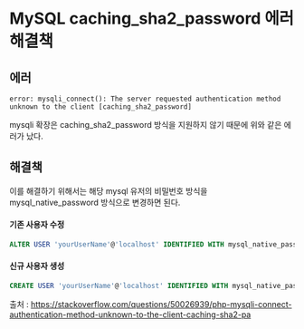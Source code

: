 # MySQL caching_sha2_password 에러 해결책

## 에러
 
```
error: mysqli_connect(): The server requested authentication method unknown to the client [caching_sha2_password] 
```

mysqli 확장은 caching_sha2_password 방식을 지원하지 않기 때문에 위와 같은 에러가 났다. 


## 해결책

이를 해결하기 위해서는 해당 mysql 유저의 비밀번호 방식을 mysql_native_password 방식으로 변경하면 된다.

#### 기존 사용자 수정

```sql
ALTER USER 'yourUserName'@'localhost' IDENTIFIED WITH mysql_native_password BY '비밀번호';
```

#### 신규 사용자 생성
```sql
CREATE USER 'yourUserName'@'localhost' IDENTIFIED WITH mysql_native_password BY '비밀번호';

```


출처 : https://stackoverflow.com/questions/50026939/php-mysqli-connect-authentication-method-unknown-to-the-client-caching-sha2-pa